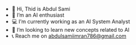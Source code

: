 - 👋 Hi, Thid is Abdul Sami
- 🤖 I’m an AI enthusiast
- 💻 I’m currently working as an AI System Analyst
- 📖 I’m looking to learn new concepts related to AI
- 📞 Reach me on abdulsamiimran786@gmail.com
